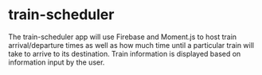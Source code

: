 # train-scheduler
The train-scheduler app will use Firebase and Moment.js to host train arrival/departure times as well as how much time until a particular train will take to arrive to its destination. Train information is displayed based on information input by the user.

